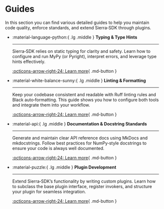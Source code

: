 # Guides

In this section you can find various detailed guides to help you maintain code quality, enforce standards, and extend Sierra‑SDK through plugins.

<div class="grid cards" markdown>

- :material-language-python:{ .lg .middle } **Typing & Type Hints**

    ---

    Sierra‑SDK relies on static typing for clarity and safety. Learn how to configure and run MyPy (or Pyright), interpret errors, and leverage type hints effectively.

    [:octicons-arrow-right-24: Learn more](./typing.md){ .md-button }

- :material-white-balance-sunny:{ .lg .middle } **Linting & Formatting**

    ---

    Keep your codebase consistent and readable with Ruff linting rules and Black auto‑formatting. This guide shows you how to configure both tools and integrate them into your workflow.

    [:octicons-arrow-right-24: Learn more](./linting.md){ .md-button }

- :material-api:{ .lg .middle } **Documentation & Docstring Standards**

    ---

    Generate and maintain clear API reference docs using MkDocs and mkdocstrings. Follow best practices for NumPy‑style docstrings to ensure your code is always well documented.

    [:octicons-arrow-right-24: Learn more](./documentation.md){ .md-button }

- :material-puzzle:{ .lg .middle } **Plugin Development**

    ---

    Extend Sierra‑SDK’s functionality by writing custom plugins. Learn how to subclass the base plugin interface, register invokers, and structure your plugin for seamless integration.

    [:octicons-arrow-right-24: Learn more](./plugins.md){ .md-button }

</div>
